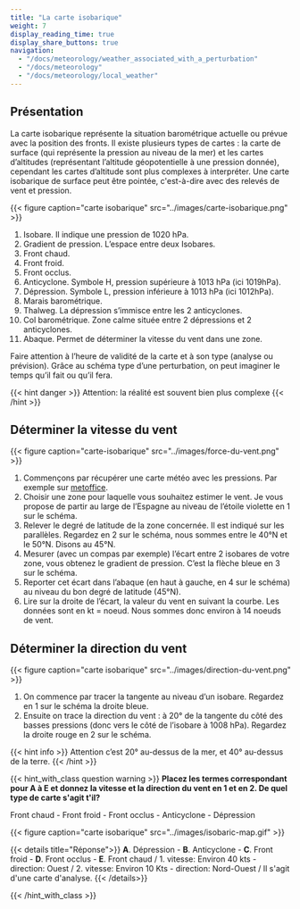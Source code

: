 ```yaml
---
title: "La carte isobarique"
weight: 7
display_reading_time: true
display_share_buttons: true
navigation:
  - "/docs/meteorology/weather_associated_with_a_perturbation"
  - "/docs/meteorology"
  - "/docs/meteorology/local_weather"
---
```

## Présentation

La carte isobarique représente la situation barométrique actuelle ou prévue avec la position des fronts. Il existe plusieurs types de cartes : la carte de surface (qui représente la pression au niveau de la mer) et les cartes d’altitudes (représentant l’altitude géopotentielle à une pression donnée), cependant les cartes d’altitude sont plus complexes à interpréter. Une carte isobarique de surface peut être pointée, c'est-à-dire avec des relevés de vent et pression.

{{< figure caption="carte isobarique" src="../images/carte-isobarique.png" >}}

1. Isobare. Il indique une pression de 1020 hPa.
2. Gradient de pression. L’espace entre deux Isobares.
3. Front chaud.
4. Front froid.
5. Front occlus.
6. Anticyclone. Symbole H, pression supérieure à 1013 hPa (ici 1019hPa).
7. Dépression. Symbole L, pression inférieure à 1013 hPa (ici 1012hPa).
8. Marais barométrique.
9. Thalweg. La dépression s’immisce entre les 2 anticyclones.
10. Col barométrique. Zone calme située entre 2 dépressions et 2 anticyclones.
11. Abaque. Permet de déterminer la vitesse du vent dans une zone.

Faire attention à l’heure de validité de la carte et à son type (analyse ou prévision).
Grâce au schéma type d’une perturbation, on peut imaginer le temps qu’il fait ou qu’il fera.
</br>

{{< hint danger >}}
Attention: la réalité est souvent bien plus complexe
{{< /hint >}}

## Déterminer la vitesse du vent

{{< figure caption="carte-isobarique" src="../images/force-du-vent.png" >}}

1. Commençons par récupérer une carte météo avec les pressions. Par exemple sur [metoffice](https://www.metoffice.gov.uk/weather/maps-and-charts/surface-pressure).
2. Choisir une zone pour laquelle vous souhaitez estimer le vent. Je vous propose de partir au large de l’Espagne au niveau de l’étoile violette en 1 sur le schéma.
3. Relever le degré de latitude de la zone concernée. Il est indiqué sur les parallèles. Regardez en 2 sur le schéma, nous sommes entre le 40°N et le 50°N. Disons au 45°N.
4. Mesurer (avec un compas par exemple) l’écart entre 2 isobares de votre zone, vous obtenez le gradient de pression. C’est la flèche bleue en 3 sur le schéma.
5. Reporter cet écart dans l’abaque (en haut à gauche, en 4 sur le schéma) au niveau du bon degré de latitude (45°N).
6. Lire sur la droite de l’écart, la valeur du vent en suivant la courbe. Les données sont en  kt = noeud. Nous sommes donc environ à 14 noeuds de vent.

## Déterminer la direction du vent

{{< figure caption="carte isobarique" src="../images/direction-du-vent.png" >}}

1. On commence par tracer la tangente au niveau d’un isobare. Regardez en 1 sur le schéma la droite bleue.
2. Ensuite on trace la direction du vent : à 20° de la tangente du côté des basses pressions (donc vers le côté de l’isobare à 1008 hPa). Regardez la droite rouge en 2 sur le schéma.

{{< hint info >}}
Attention c’est 20° au-dessus de la mer, et 40° au-dessus de la terre.
{{< /hint >}}

{{< hint_with_class question warning >}}
**Placez les termes correspondant pour A à E et donnez la vitesse et la direction du vent en 1 et en 2. De quel type de carte s'agit t'il?**

Front chaud - Front froid - Front occlus - Anticyclone - Dépression

{{< figure caption="carte isobarique" src="../images/isobaric-map.gif" >}}

{{< details title="Réponse">}}
**A**. Dépression - **B**. Anticyclone - **C**. Front froid - **D**. Front occlus - **E**. Front chaud / 1. vitesse: Environ 40 kts - direction: Ouest / 2. vitesse: Environ 10 Kts - direction: Nord-Ouest / Il s'agit d'une carte d'analyse.
{{< /details>}}

{{< /hint_with_class >}}
